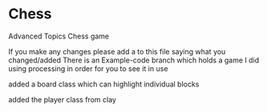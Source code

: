 # Chess
Advanced Topics Chess game

If you make any changes please add a to this file saying what you changed/added
There is an Example-code branch which holds a game I did using processing in order for you to see it in use

added a board class which can highlight individual blocks

added the player class from clay
